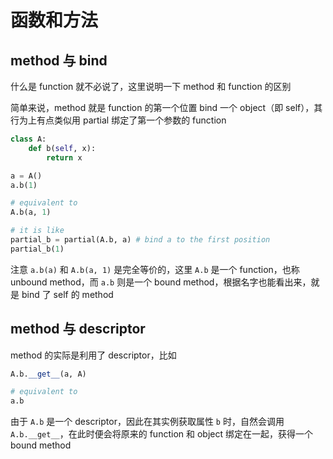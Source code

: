 # 函数和方法

## method 与 bind

什么是 function 就不必说了，这里说明一下 method 和 function 的区别

简单来说，method 就是 function 的第一个位置 bind 一个 object（即 self），其行为上有点类似用 partial 绑定了第一个参数的 function

```python
class A:
    def b(self, x):
        return x

a = A()
a.b(1)

# equivalent to
A.b(a, 1)

# it is like
partial_b = partial(A.b, a) # bind a to the first position
partial_b(1)
```

注意 `a.b(a)` 和 `A.b(a, 1)` 是完全等价的，这里 `A.b` 是一个 function，也称 unbound method，而 `a.b` 则是一个 bound method，根据名字也能看出来，就是 bind 了 self 的 method

## method 与 descriptor

method 的实际是利用了 descriptor，比如

```python
A.b.__get__(a, A)

# equivalent to
a.b
```

由于 `A.b` 是一个 descriptor，因此在其实例获取属性 `b` 时，自然会调用 `A.b.__get__`，在此时便会将原来的 function 和 object 绑定在一起，获得一个 bound method
